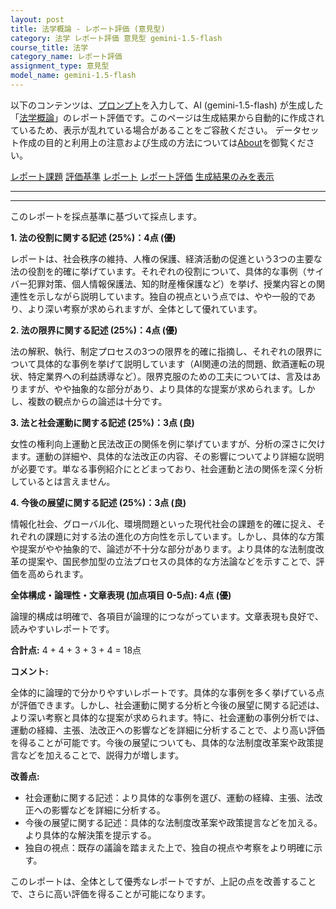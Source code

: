 ```yaml
---
layout: post
title: 法学概論 - レポート評価 (意見型)
category: 法学 レポート評価 意見型 gemini-1.5-flash
course_title: 法学
category_name: レポート評価
assignment_type: 意見型
model_name: gemini-1.5-flash
---
```


以下のコンテンツは、[プロンプト](https://github.com/takedatoshiyuki/synthetic_assignments/tree/main/generated/法学/gemini-1.5-flash/prompt_レポート評価-意見型.md)を入力して、AI (gemini-1.5-flash) が生成した「[法学概論](/contents/法学/)」のレポート評価です。このページは生成結果から自動的に作成されているため、表示が乱れている場合があることをご容赦ください。
データセット作成の目的と利用上の注意および生成の方法については[About](/About)を御覧ください。

[レポート課題](../レポート課題-意見型)
[評価基準](../評価基準-意見型)
[レポート](../レポート-意見型)
[レポート評価](../レポート評価-意見型)
[生成結果のみを表示](https://github.com/takedatoshiyuki/synthetic_assignments/tree/main/generated/法学/gemini-1.5-flash/レポート評価-意見型.md)
  

***
***
  
このレポートを採点基準に基づいて採点します。

**1. 法の役割に関する記述 (25%)：4点 (優)**

レポートは、社会秩序の維持、人権の保護、経済活動の促進という3つの主要な法の役割を的確に挙げています。それぞれの役割について、具体的な事例（サイバー犯罪対策、個人情報保護法、知的財産権保護など）を挙げ、授業内容との関連性を示しながら説明しています。独自の視点という点では、やや一般的であり、より深い考察が求められますが、全体として優れています。


**2. 法の限界に関する記述 (25%)：4点 (優)**

法の解釈、執行、制定プロセスの3つの限界を的確に指摘し、それぞれの限界について具体的な事例を挙げて説明しています（AI関連の法的問題、飲酒運転の現状、特定業界への利益誘導など）。限界克服のための工夫については、言及はありますが、やや抽象的な部分があり、より具体的な提案が求められます。しかし、複数の観点からの論述は十分です。


**3. 法と社会運動に関する記述 (25%)：3点 (良)**

女性の権利向上運動と民法改正の関係を例に挙げていますが、分析の深さに欠けます。運動の詳細や、具体的な法改正の内容、その影響についてより詳細な説明が必要です。単なる事例紹介にとどまっており、社会運動と法の関係を深く分析しているとは言えません。


**4. 今後の展望に関する記述 (25%)：3点 (良)**

情報化社会、グローバル化、環境問題といった現代社会の課題を的確に捉え、それぞれの課題に対する法の進化の方向性を示しています。しかし、具体的な方策や提案がやや抽象的で、論述が不十分な部分があります。より具体的な法制度改革の提案や、国民参加型の立法プロセスの具体的な方法論などを示すことで、評価を高められます。


**全体構成・論理性・文章表現 (加点項目 0-5点): 4点 (優)**

論理的構成は明確で、各項目が論理的につながっています。文章表現も良好で、読みやすいレポートです。


**合計点:** 4 + 4 + 3 + 3 + 4 = 18点


**コメント:**

全体的に論理的で分かりやすいレポートです。具体的な事例を多く挙げている点が評価できます。しかし、社会運動に関する分析と今後の展望に関する記述は、より深い考察と具体的な提案が求められます。特に、社会運動の事例分析では、運動の経緯、主張、法改正への影響などを詳細に分析することで、より高い評価を得ることが可能です。今後の展望についても、具体的な法制度改革案や政策提言などを加えることで、説得力が増します。


**改善点:**

* 社会運動に関する記述：より具体的な事例を選び、運動の経緯、主張、法改正への影響などを詳細に分析する。
* 今後の展望に関する記述：具体的な法制度改革案や政策提言などを加える。より具体的な解決策を提示する。
* 独自の視点：既存の議論を踏まえた上で、独自の視点や考察をより明確に示す。


このレポートは、全体として優秀なレポートですが、上記の点を改善することで、さらに高い評価を得ることが可能になります。
